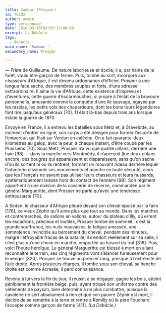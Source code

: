 ```yaml
---
title: Sambuc (Prosper)
id: 76102
author: admin
type: personnage
date: 2010-03-16T08:03:13+00:00
excerpt: La Débâcle
tags:
  - debacle
main_name: 'Sambuc '
secondary_name: Prosper

---
```

— Frère de Guillaume. De nature laborieuse et docile, il a, par haine de la forêt, voulu être garçon de ferme. Puis, tombé au sort, incorporé aux chasseurs d&rsquo;Afrique, il est devenu ordonnance d&rsquo;officier. Prosper a une longue face sèche, des membres souples et forts, d&rsquo;une adresse extraordinaire. Il aime la vie d&rsquo;Afrique, cette existence d&rsquo;imprévu et d&rsquo;aventures, cette guerre d&rsquo;escarmouches, si propre à l&rsquo;éclat de la bravoure personnelle, amusante comme la conquête d&rsquo;une île sauvage, égayée par les razzias, les petits vols des chapardeurs, dont les bons tours légendaires font rire jusqu&rsquo;aux généraux [70]. 11 était là-bas depuis trois ans lorsque éclate la guerre de 1870.

Envoyé en France, il a entrevu les batailles sous Metz et, à Gravelotte, au moment d&rsquo;entrer en ligne, son corps a été désigné pour former l&rsquo;escorte de l&rsquo;empereur, qui filait sur Verdun en calèche. On a fait quarante-deux kilomètres au galop, avec la peur, à chaque instant, d&rsquo;être coupé par les Prussiens [70]. Sous Metz, Prosper n&rsquo;a vu que quatre uhlans, derrière une haie [98] — dans la marche vers Montmédy, il n&rsquo;aperçoit (lue deux uhlans encore, des bougres qui apparaissent et disparaissent, sans qu&rsquo;on sache d&rsquo;où ils sortent ni où ils rentrent, formant un mouvant rideau derrière lequel l&rsquo;infanterie dissimule ses mouvements et marche en toute sécurité, alors que les Français ne savent pas utiliser leurs chasseurs et leurs hussards, systématiquement laissés hors du contact de l&rsquo;ennemi [99]. Son régiment appartient à une division de la cavalerie de réserve, commandée par le général Margueritte, dont Prosper ne parle qu&rsquo;avec une tendresse enthousiaste [70].

A Sedan, le chasseur d&rsquo;Afrique pleure devant son cheval épuisé par la faim [178], ce vieux Zéphir qu&rsquo;il aime plus que tout au monde. Dans les marches et contremarches, de vallons en vallons, autour du plateau d&rsquo;Illy, où errent les escadrons, précieux et inutiles, Prosper tombe de sommeil ; c&rsquo;est la grande souffrance, les nuits mauvaises, la fatigue amassée, une somnolence invincible au bercement du cheval; pendant des minutes, malgré l&rsquo;effroyable fracas de la bataille, il s&rsquo;endort réellement sur sa selle, il n&rsquo;est plus qu&rsquo;une chose en marche, emportée au hasard du trot [318]. Puis, voici l&rsquo;heure héroïque. Le général Margueritte est blessé à mort en allant reconnaître le terrain, ses cinq régiments vont s&rsquo;élancer furieusement pour le venger [320]. Prosper se trouve au premier rang, presque à l&rsquo;extrémité de l&rsquo;aile droite. Après plusieurs charges, il tombe sous son cheval, sa hanche droite est comme écrasée, il perd connaissance.

Revenu à lui vers la fin du jour, il réussit à se dégager, gagne les bois, atteint péniblement la frontière belge, puis, ayant troqué son uniforme contre des vêtements de paysan, bien déterminé à ne plus combattre, puisque la cavalerie ne sert absolument à rien et que son pauvre Zéphir est mort, il décide de se remettre à la terre et rentre à Remilly où le père Fouchard l&rsquo;accepte comme garçon de ferme [411]. _(La Débâcle.)_